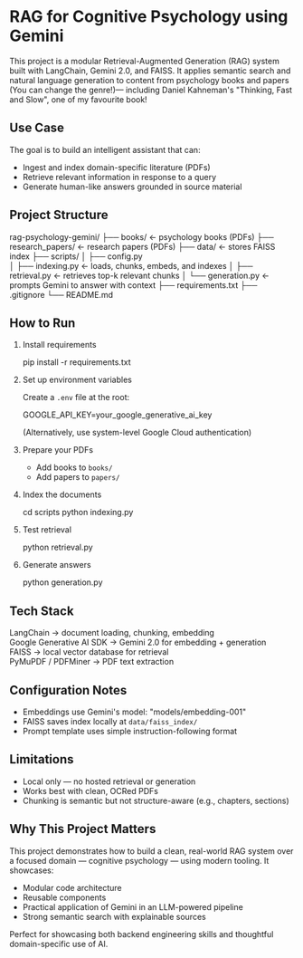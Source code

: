 RAG for Cognitive Psychology using Gemini
=========================================

This project is a modular Retrieval-Augmented Generation (RAG) system built with LangChain, Gemini 2.0, and FAISS. It applies semantic search and natural language generation to content from psychology books and papers (You can change the genre!)— including Daniel Kahneman's "Thinking, Fast and Slow", one of my favourite book!

Use Case
--------

The goal is to build an intelligent assistant that can:
- Ingest and index domain-specific literature (PDFs)
- Retrieve relevant information in response to a query
- Generate human-like answers grounded in source material

Project Structure
-----------------

rag-psychology-gemini/
├── books/                ← psychology books (PDFs)
├── research_papers/      ← research papers (PDFs)
├── data/                 ← stores FAISS index
├── scripts/
│   ├── config.py       
│   ├── indexing.py       ← loads, chunks, embeds, and indexes
│   ├── retrieval.py      ← retrieves top-k relevant chunks
│   └── generation.py     ← prompts Gemini to answer with context
├── requirements.txt
├── .gitignore
└── README.md

How to Run
----------

1. Install requirements

    pip install -r requirements.txt

2. Set up environment variables

    Create a `.env` file at the root:

    GOOGLE_API_KEY=your_google_generative_ai_key

    (Alternatively, use system-level Google Cloud authentication)

3. Prepare your PDFs

    - Add books to `books/`
    - Add papers to `papers/`

4. Index the documents

    cd scripts
    python indexing.py

5. Test retrieval

    python retrieval.py

6. Generate answers

    python generation.py

Tech Stack
----------

LangChain                → document loading, chunking, embedding  
Google Generative AI SDK → Gemini 2.0 for embedding + generation  
FAISS                    → local vector database for retrieval  
PyMuPDF / PDFMiner       → PDF text extraction

Configuration Notes
-------------------

- Embeddings use Gemini's model: "models/embedding-001"
- FAISS saves index locally at `data/faiss_index/`
- Prompt template uses simple instruction-following format

Limitations
-----------

- Local only — no hosted retrieval or generation
- Works best with clean, OCRed PDFs
- Chunking is semantic but not structure-aware (e.g., chapters, sections)

Why This Project Matters
------------------------

This project demonstrates how to build a clean, real-world RAG system over a focused domain — cognitive psychology — using modern tooling. It showcases:

- Modular code architecture
- Reusable components
- Practical application of Gemini in an LLM-powered pipeline
- Strong semantic search with explainable sources

Perfect for showcasing both backend engineering skills and thoughtful domain-specific use of AI.
